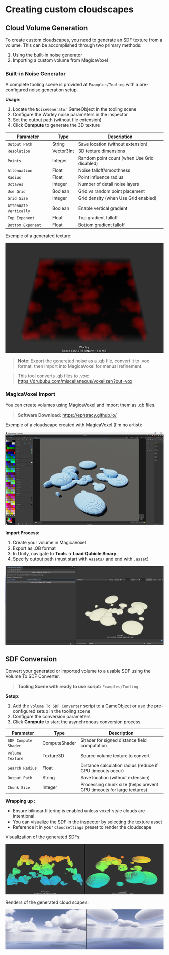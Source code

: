 # Creating custom cloudscapes

## Cloud Volume Generation

To create custom cloudscapes, you need to generate an SDF texture from a volume. This can be accomplished through two primary methods:
1. Using the built-in noise generator
2. Importing a custom volume from MagicaVoxel
### Built-in Noise Generator
A complete tooling scene is provided at `Examples/Tooling` with a pre-configured noise generation setup.

**Usage:**
1. Locate the `NoiseGenerator` GameObject in the tooling scene
2. Configure the Worley noise parameters in the inspector
3. Set the output path (without file extension)
4. Click **Compute** to generate the 3D texture

| Parameter              | Type       | Description                                 |
| ---------------------- | ---------- | ------------------------------------------- |
| `Output Path`          | String     | Save location (without extension)           |
| `Resolution`           | Vector3Int | 3D texture dimensions                       |
| `Points`               | Integer    | Random point count (when Use Grid disabled) |
| `Attenuation`          | Float      | Noise falloff/smoothness                    |
| `Radius`               | Float      | Point influence radius                      |
| `Octaves`              | Integer    | Number of detail noise layers               |
| `Use Grid`             | Boolean    | Grid vs random point placement              |
| `Grid Size`            | Integer    | Grid density (when Use Grid enabled)        |
| `Attenuate Vertically` | Boolean    | Enable vertical gradient                    |
| `Top Exponent`         | Float      | Top gradient falloff                        |
| `Bottom Exponent`      | Float      | Bottom gradient falloff                     |

Exemple of a generated texture:

![Cloudscape generated with 3D Worley noise](Images/WorleyNoise.png)

>**Note**: Export the generated noise as a .qb file, convert it to .vox format, then import into MagicaVoxel for manual refinement. 

>This tool converts .qb files to .vox: https://drububu.com/miscellaneous/voxelizer/?out=vox
### MagicaVoxel Import

You can create volumes using MagicaVoxel and import them as .qb files.

> **Software Download:** https://ephtracy.github.io/

Exemple of a cloudscape created with MagicaVoxel (I'm no artist): 

![MagicaVoxel interface](Images/MagicaVoxel.png)

**Import Process:**
1. Create your volume in MagicaVoxel
2. Export as .QB format
3. In Unity, navigate to **Tools → Load Qubicle Binary**
4. Specify output path (must start with `Assets/` and end with `.asset`)

![Successfully imported volume](Images/ImportedQB.png)

## SDF Conversion

Convert your generated or imported volume to a usable SDF using the Volume To SDF Converter.

> **Tooling Scene with ready to use script:** `Examples/Tooling`

**Setup:**
1. Add the ``Volume To SDF Converter`` script to a GameObject or use the pre-configured setup in the tooling scene
2. Configure the conversion parameters
3. Click **Compute** to start the asynchronous conversion process

| Parameter            | Type          | Description                                                           |
| -------------------- | ------------- | --------------------------------------------------------------------- |
| `SDF Compute Shader` | ComputeShader | Shader for signed distance field computation                          |
| `Volume Texture`     | Texture3D     | Source volume texture to convert                                      |
| `Search Radius`      | Float         | Distance calculation radius (reduce if GPU timeouts occur)            |
| `Output Path`        | String        | Save location (without extension)                                     |
| `Chunk Size`         | Integer       | Processing chunk size (helps prevent GPU timeouts for large textures) |

**Wrapping up :**
- Ensure bilinear filtering is enabled unless voxel-style clouds are intentional.
- You can visualize the SDF in the inspector by selecting the texture asset
- Reference it in your ``CloudSettings`` preset to render the cloudscape

Visualization of the generated SDFs:

![SDF visualization in inspector](Images/SDFs.png)

Renders of the generated cloud scapes:

![Final rendered cloudscape](Images/Rendered%20SDFs.png)
